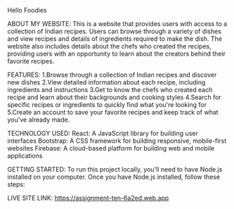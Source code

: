 Hello Foodies

ABOUT MY WEBSITE: This is a website that provides users with access to a collection of Indian recipes. Users can browse through a variety of dishes and view recipes and details of ingredients required to make the dish. The website also includes details about the chefs who created the recipes, providing users with an opportunity to learn about the creators behind their favorite recipes.

FEATURES:
 1.Browse through a collection of Indian recipes and discover new dishes
 2.View detailed information about each recipe, including ingredients and instructions
 3.Get to know the chefs who created each recipe and learn about their backgrounds and cooking styles
 4.Search for specific recipes or ingredients to quickly find what you're looking for
 5.Create an account to save your favorite recipes and keep track of what you've already made.

TECHNOLOGY USED:
React: A JavaScript library for building user interfaces
Bootstrap: A CSS framework for building responsive, mobile-first websites
Firebase: A cloud-based platform for building web and mobile applications


GETTING STARTED:
To run this project locally, you'll need to have Node.js installed on your computer. Once you have Node.js installed, follow these steps:

LIVE SITE LINK: https://assignment-ten-6a2ed.web.app

